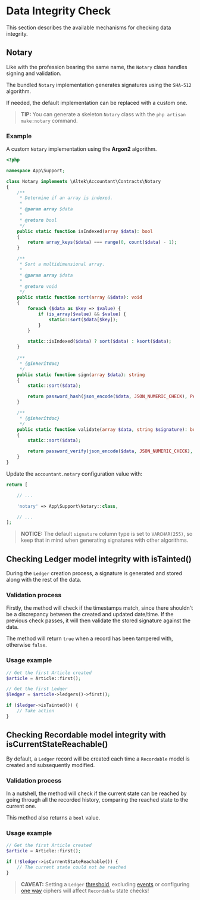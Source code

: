 # Data Integrity Check
This section describes the available mechanisms for checking data integrity.

## Notary
Like with the profession bearing the same name, the `Notary` class handles signing and validation.

The bundled `Notary` implementation generates signatures using the `SHA-512` algorithm.

If needed, the default implementation can be replaced with a custom one. 

> **TIP:** You can generate a skeleton `Notary` class with the `php artisan make:notary` command.

### Example
A custom `Notary` implementation using the **Argon2** algorithm.

```php
<?php

namespace App\Support;

class Notary implements \Altek\Accountant\Contracts\Notary
{
    /**
     * Determine if an array is indexed.
     *
     * @param array $data
     *
     * @return bool
     */
    public static function isIndexed(array $data): bool
    {
        return array_keys($data) === range(0, count($data) - 1);
    }

    /**
     * Sort a multidimensional array.
     *
     * @param array $data
     *
     * @return void
     */
    public static function sort(array &$data): void
    {
        foreach ($data as $key => $value) {
            if (is_array($value) && $value) {
                static::sort($data[$key]);
            }
        }

        static::isIndexed($data) ? sort($data) : ksort($data);
    }
    
    /**
     * {@inheritdoc}
     */
    public static function sign(array $data): string
    {
        static::sort($data);

        return password_hash(json_encode($data, JSON_NUMERIC_CHECK), PASSWORD_ARGON2I);
    }

    /**
     * {@inheritdoc}
     */
    public static function validate(array $data, string $signature): bool
    {
        static::sort($data);

        return password_verify(json_encode($data, JSON_NUMERIC_CHECK), $signature);
    }
}
```

Update the `accountant.notary` configuration value with:

```php
return [

    // ...

    'notary' => App\Support\Notary::class,

    // ...
];
```

> **NOTICE:** The default `signature` column type is set to `VARCHAR(255)`, so keep that in mind when generating signatures with other algorithms.

## Checking Ledger model integrity with isTainted()
During the `Ledger` creation process, a signature is generated and stored along with the rest of the data.

### Validation process
Firstly, the method will check if the timestamps match, since there shouldn't be a discrepancy between the created and updated date/time.
If the previous check passes, it will then validate the stored signature against the data.

The method will return `true` when a record has been tampered with, otherwise `false`.

### Usage example
```php
// Get the first Article created
$article = Article::first();

// Get the first Ledger
$ledger = $article->ledgers()->first();

if ($ledger->isTainted()) {
    // Take action
}
```

## Checking Recordable model integrity with isCurrentStateReachable()
By default, a `Ledger` record will be created each time a `Recordable` model is created and subsequently modified.

### Validation process
In a nutshell, the method will check if the current state can be reached by going through all the recorded history, comparing the reached state to the current one.

This method also returns a `bool` value.

### Usage example
```php
// Get the first Article created
$article = Article::first();

if (!$ledger->isCurrentStateReachable()) {
    // The current state could not be reached
}
```

> **CAVEAT:** Setting a `Ledger` [threshold](recordable-configuration.md#ledger-threshold), excluding [events](recordable-configuration.md#events) or configuring [one way](ciphers.md#bleach-cipher) ciphers will affect `Recordable` state checks!
